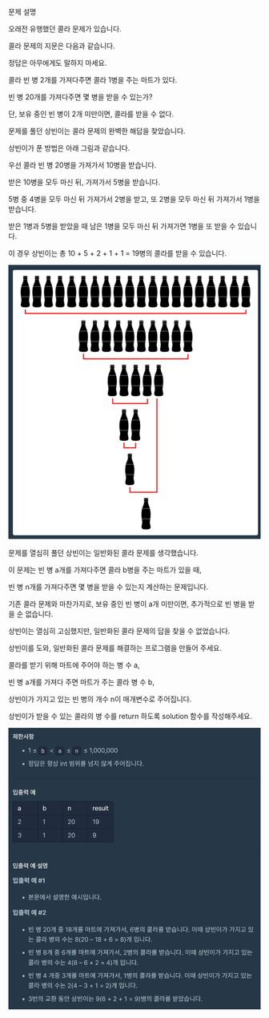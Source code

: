 문제 설명

오래전 유행했던 콜라 문제가 있습니다.

콜라 문제의 지문은 다음과 같습니다.

정답은 아무에게도 말하지 마세요.

콜라 빈 병 2개를 가져다주면 콜라 1병을 주는 마트가 있다. 

빈 병 20개를 가져다주면 몇 병을 받을 수 있는가?

단, 보유 중인 빈 병이 2개 미만이면, 콜라를 받을 수 없다.

문제를 풀던 상빈이는 콜라 문제의 완벽한 해답을 찾았습니다. 

상빈이가 푼 방법은 아래 그림과 같습니다. 

우선 콜라 빈 병 20병을 가져가서 10병을 받습니다. 

받은 10병을 모두 마신 뒤, 가져가서 5병을 받습니다. 

5병 중 4병을 모두 마신 뒤 가져가서 2병을 받고, 또 2병을 모두 마신 뒤 가져가서 1병을 받습니다. 

받은 1병과 5병을 받았을 때 남은 1병을 모두 마신 뒤 가져가면 1병을 또 받을 수 있습니다. 

이 경우 상빈이는 총 10 + 5 + 2 + 1 + 1 = 19병의 콜라를 받을 수 있습니다.

![img.png](img.png)

문제를 열심히 풀던 상빈이는 일반화된 콜라 문제를 생각했습니다. 

이 문제는 빈 병 a개를 가져다주면 콜라 b병을 주는 마트가 있을 때, 

빈 병 n개를 가져다주면 몇 병을 받을 수 있는지 계산하는 문제입니다. 

기존 콜라 문제와 마찬가지로, 보유 중인 빈 병이 a개 미만이면, 추가적으로 빈 병을 받을 순 없습니다. 

상빈이는 열심히 고심했지만, 일반화된 콜라 문제의 답을 찾을 수 없었습니다. 

상빈이를 도와, 일반화된 콜라 문제를 해결하는 프로그램을 만들어 주세요.

콜라를 받기 위해 마트에 주어야 하는 병 수 a, 

빈 병 a개를 가져다 주면 마트가 주는 콜라 병 수 b, 

상빈이가 가지고 있는 빈 병의 개수 n이 매개변수로 주어집니다. 

상빈이가 받을 수 있는 콜라의 병 수를 return 하도록 solution 함수를 작성해주세요.

![img_1.png](img_1.png)

